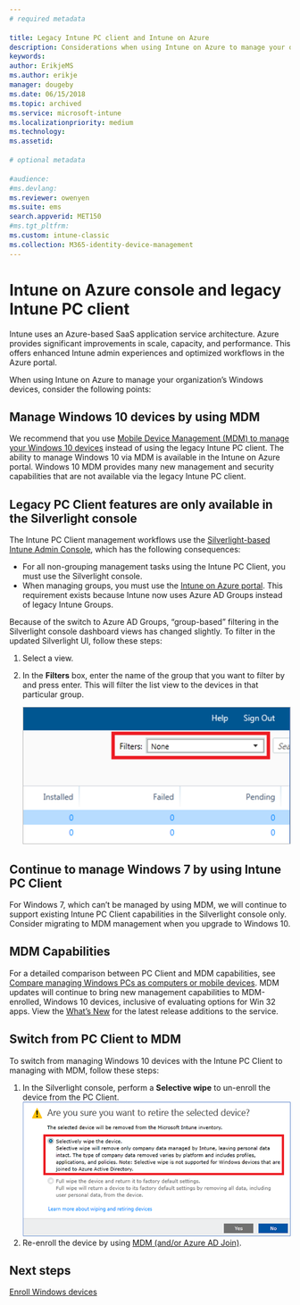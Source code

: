 ```yaml
---
# required metadata

title: Legacy Intune PC client and Intune on Azure
description: Considerations when using Intune on Azure to manage your organization’s Windows devices.
keywords:
author: ErikjeMS
ms.author: erikje
manager: dougeby
ms.date: 06/15/2018
ms.topic: archived
ms.service: microsoft-intune
ms.localizationpriority: medium
ms.technology:
ms.assetid: 

# optional metadata

#audience:
#ms.devlang:
ms.reviewer: owenyen
ms.suite: ems
search.appverid: MET150
#ms.tgt_pltfrm:
ms.custom: intune-classic
ms.collection: M365-identity-device-management
---
```


# Intune on Azure console and legacy Intune PC client

Intune uses an Azure-based SaaS application service architecture. Azure provides significant improvements in scale, capacity, and performance. This offers enhanced Intune admin experiences and optimized workflows in the Azure portal. 

When using Intune on Azure to manage your organization’s Windows devices, consider the following points:

## Manage Windows 10 devices by using MDM

We recommend that you use [Mobile Device Management (MDM) to manage your Windows 10 devices](configuration/device-restrictions-windows-10.md) instead of using the legacy Intune PC client. The ability to manage Windows 10 via MDM is available in the Intune on Azure portal. Windows 10 MDM provides many new management and security capabilities that are not available via the legacy Intune PC client.

## Legacy PC Client features are only available in the Silverlight console

The Intune PC Client management workflows use the [Silverlight-based Intune Admin Console](https://manage.microsoft.com/), which has the following consequences:

- For all non-grouping management tasks using the Intune PC Client, you must use the Silverlight console.
- When managing groups, you must use the [Intune on Azure portal](https://portal.azure.com/). This requirement exists because Intune now uses Azure AD Groups instead of legacy Intune Groups. 

Because of the switch to Azure AD Groups, “group-based” filtering in the Silverlight console dashboard views has changed slightly. To filter in the updated Silverlight UI, follow these steps:

1. Select a view.
2. In the **Filters** box, enter the name of the group that you want to filter by and press enter. This will filter the list view to the devices in that particular group.

   ![Filters dropdown input with None selected](media/intune-legacy-pc-client/image01.png)


## Continue to manage Windows 7 by using Intune PC Client

For Windows 7, which can’t be managed by using MDM, we will continue to support existing Intune PC Client capabilities in the Silverlight console only. Consider migrating to MDM management when you upgrade to Windows 10.

## MDM Capabilities

For a detailed comparison between PC Client and MDM capabilities, see [Compare managing Windows PCs as computers or mobile devices](pc-management-comparison.md). MDM updates will continue to bring new management capabilities to MDM-enrolled, Windows 10 devices, inclusive of evaluating options for Win 32 apps. View the [What’s New](whats-new.md) for the latest release additions to the service.

## Switch from PC Client to MDM

To switch from managing Windows 10 devices with the Intune PC Client to managing with MDM, follow these steps:

1. In the Silverlight console, perform a **Selective wipe** to un-enroll the device from the PC Client.
  ![Warning popup with the 'Selectively wipe the device` radio button selected](media/intune-legacy-pc-client/image02.png)
2. Re-enroll the device by using [MDM (and/or Azure AD Join)](enrollment/windows-enroll.md).

## Next steps
[Enroll Windows devices](enrollment/windows-enroll.md)

